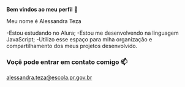 **Bem vindos ao meu perfil** 💙

Meu nome é Alessandra Teza

-Estou estudando no Alura;
-Estou me desenvolvendo na linguagem JavaScript;
-Utilizo esse espaço para miha organização e compartilhamento dos meus projetos desenvolvido.

### Voçê pode entrar em contato comigo 📫
alessandra.teza@escola.pr.gov.br
